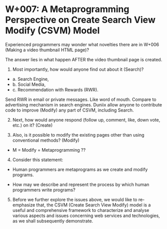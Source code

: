# W+007: A Metaprogramming Perspective on Create Search View Modify (CSVM) Model

Experienced programmers may wonder what novelties
there are in W+006 (Making a video thumbnail HTML page)?

The answer lies in what happen AFTER the video thumbnail
page is created.

1. Most importantly, how would anyone find out about it (Search)?

- a. Search Engine, 
- b. Social Media, 
- c. Recommendation with Rewards (RWR).

Send RWR in email or private messages. Like word of mouth. Compare to advertising mechanism in search engines. Duniix allow anyone to contribute code to improve (Modify) any part of CSVM, including Search.

2. Next, how would anyone respond (follow up, comment, like, down vote, etc.) on it? (Create)

3. Also, is it possible to modify the existing pages
other than using conventional methods? (Modify) 

- M = Modify = Metaprogramming ??

4. Consider this statement:

- Human programmers are metaprograms as we 
create and modify programs.

- How may we describe and represent the process
by which human programmers write programs?

5. Before we further explore the issues above, we would like to re-emphasize that, the CSVM (Create Search View Modify) model is a useful and comprehensive framework to characterize and analyse various aspects and issues concerning web services and technologies, as we shall subsequently demonstrate.
